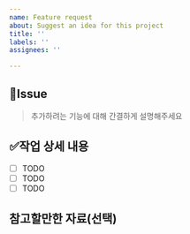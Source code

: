 ```yaml
---
name: Feature request
about: Suggest an idea for this project
title: ''
labels: ''
assignees: ''

---
```


## 📌Issue <!-- 어떤 기능인가요? -->

> 추가하려는 기능에 대해 간결하게 설명해주세요

##  ✅작업 상세 내용

- [ ] TODO
- [ ] TODO
- [ ] TODO

## 참고할만한 자료(선택)
